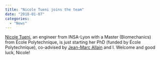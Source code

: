 ```yaml
---
title: "Nicole Tueni joins the team"
date: "2018-01-07"
categories: 
  - "News"
---
```


[Nicole Tueni](https://m3disim.saclay.inria.fr/people/nicole-tueni), an engineer from INSA-Lyon with a Master (Biomechanics) from École Polytechnique, is just starting her PhD (funded by École Polytechnique), co-advised by [Jean-Marc Allain](https://m3disim.saclay.inria.fr/people/jean-marc-allain) and I.
Welcome and good luck, Nicole!
